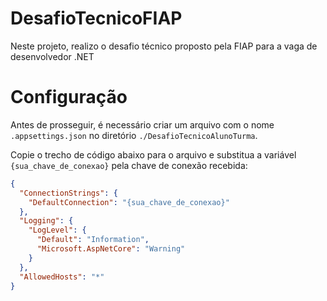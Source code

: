 # DesafioTecnicoFIAP
Neste projeto, realizo o desafio técnico proposto pela FIAP para a vaga de desenvolvedor .NET

# Configuração

Antes de prosseguir, é necessário criar um arquivo com o nome `.appsettings.json` no diretório `./DesafioTecnicoAlunoTurma`.

Copie o trecho de código abaixo para o arquivo e substitua a variável `{sua_chave_de_conexao}` pela chave de conexão recebida:

```json
{
  "ConnectionStrings": {
    "DefaultConnection": "{sua_chave_de_conexao}"
  },
  "Logging": {
    "LogLevel": {
      "Default": "Information",
      "Microsoft.AspNetCore": "Warning"
    }
  },
  "AllowedHosts": "*"
}
```
